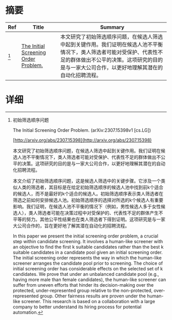 # 摘要

| Ref | Title | Summary |
| --- | --- | --- |
| [^1] | [The Initial Screening Order Problem.](http://arxiv.org/abs/2307.15398) | 本文研究了初始筛选顺序问题，在候选人筛选中起到关键作用。我们证明在候选人池不平衡情况下，类人筛选者可能对受保护、代表性不足的群体做出不公平的决策。这项研究的目的是与一家大公司合作，以更好地理解其潜在的自动化招聘流程。 |

# 详细

[^1]: 初始筛选顺序问题

    The Initial Screening Order Problem. (arXiv:2307.15398v1 [cs.LG])

    [http://arxiv.org/abs/2307.15398](http://arxiv.org/abs/2307.15398)

    本文研究了初始筛选顺序问题，在候选人筛选中起到关键作用。我们证明在候选人池不平衡情况下，类人筛选者可能对受保护、代表性不足的群体做出不公平的决策。这项研究的目的是与一家大公司合作，以更好地理解其潜在的自动化招聘流程。

    

    本文介绍了初始筛选顺序问题，这是候选人筛选中的关键步骤。它涉及一个类似人类的筛选者，其目标是在给定初始筛选顺序的候选人池中找到前k个适合的候选人，而不是最好的k个适合的候选人。初始筛选顺序表示类人筛选者在筛选之前如何安排候选人池。初始筛选顺序的选择对所选的k个候选人有重要影响。我们证明，在候选人池不平衡的情况下（例如，男性候选人多于女性候选人），类人筛选者可能在决策过程中对受保护的、代表性不足的群体产生不平等的努力。其他公平性结果也在类人筛选者下得到证明。这项研究是与一家大公司合作的，旨在更好地了解其潜在自动化的招聘流程。

    In this paper we present the initial screening order problem, a crucial step within candidate screening. It involves a human-like screener with an objective to find the first k suitable candidates rather than the best k suitable candidates in a candidate pool given an initial screening order. The initial screening order represents the way in which the human-like screener arranges the candidate pool prior to screening. The choice of initial screening order has considerable effects on the selected set of k candidates. We prove that under an unbalanced candidate pool (e.g., having more male than female candidates), the human-like screener can suffer from uneven efforts that hinder its decision-making over the protected, under-represented group relative to the non-protected, over-represented group. Other fairness results are proven under the human-like screener. This research is based on a collaboration with a large company to better understand its hiring process for potential automation. 
    

